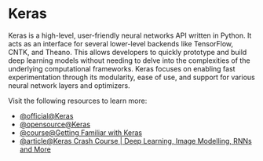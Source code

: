 # Keras

Keras is a high-level, user-friendly neural networks API written in Python. It acts as an interface for several lower-level backends like TensorFlow, CNTK, and Theano. This allows developers to quickly prototype and build deep learning models without needing to delve into the complexities of the underlying computational frameworks. Keras focuses on enabling fast experimentation through its modularity, ease of use, and support for various neural network layers and optimizers.

Visit the following resources to learn more:

- [@official@Keras](https://keras.io/)
- [@opensource@Keras](https://github.com/keras-team/keras)
- [@course@Getting Familiar with Keras](https://towardsdatascience.com/getting-familiar-with-keras-dd17a110652d/)
- [@article@Keras Crash Course | Deep Learning, Image Modelling, RNNs and More](https://www.youtube.com/watch?v=a8op1jBG7oM)